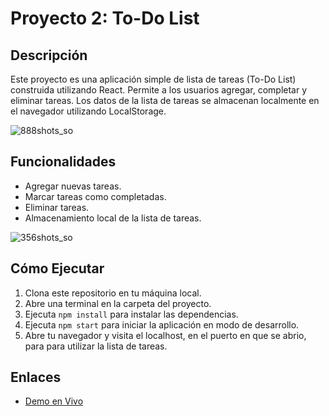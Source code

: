 
# Proyecto 2: To-Do List

## Descripción
Este proyecto es una aplicación simple de lista de tareas (To-Do List) construida utilizando React. Permite a los usuarios agregar, completar y eliminar tareas. Los datos de la lista de tareas se almacenan localmente en el navegador utilizando LocalStorage.

![888shots_so](https://github.com/Rodriiandino/Aprendiendo-React/assets/106351323/25df132c-93ec-4471-a8d0-c2b46ecc40c3)

## Funcionalidades
- Agregar nuevas tareas.
- Marcar tareas como completadas.
- Eliminar tareas.
- Almacenamiento local de la lista de tareas.
  
![356shots_so](https://github.com/Rodriiandino/Aprendiendo-React/assets/106351323/1ddc6d01-7665-4e98-8151-ca9e3dd7a681)

## Cómo Ejecutar
1. Clona este repositorio en tu máquina local.
2. Abre una terminal en la carpeta del proyecto.
3. Ejecuta `npm install` para instalar las dependencias.
4. Ejecuta `npm start` para iniciar la aplicación en modo de desarrollo.
5. Abre tu navegador y visita el localhost, en el puerto en que se abrio, para para utilizar la lista de tareas.

## Enlaces
- [Demo en Vivo](https://to-do-andinorodrigo.vercel.app/)
